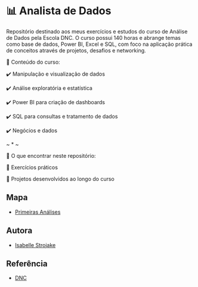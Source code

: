 
# 📊 Analista de Dados

Repositório destinado aos meus exercícios e estudos do curso de Análise de Dados pela Escola DNC. O curso possui 140 horas e abrange temas como base de dados, Power BI, Excel e SQL, com foco na aplicação prática de conceitos através de projetos, desafios e networking.


🚀 Conteúdo do curso:

✔️ Manipulação e visualização de dados

✔️ Análise exploratória e estatística

✔️ Power BI para criação de dashboards

✔️ SQL para consultas e tratamento de dados

✔️ Negócios e dados

~ * ~

📂 O que encontrar neste repositório:

📌 Exercícios práticos

📌 Projetos desenvolvidos ao longo do curso



## Mapa

- [Primeiras Análises]()

## Autora

- [Isabelle Strojake](https://www.linkedin.com/in/isabellestrojake/)


## Referência

 - [DNC](https://www.escoladnc.com.br/)